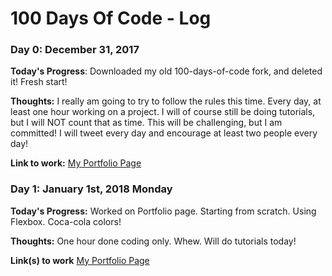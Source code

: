 # 100 Days Of Code - Log

### Day 0: December 31, 2017

**Today's Progress**: Downloaded my old 100-days-of-code fork, and deleted it! Fresh start!

**Thoughts:** I really am going to try to follow the rules this time. Every day, at least one hour working on a project. I will of course still be doing tutorials, but I will NOT count that as time. This will be challenging, but I am committed! I will tweet every day and encourage at least two people every day!

**Link to work:** [My Portfolio Page](http://www.mikerobards.com)


### Day 1: January 1st, 2018 Monday

**Today's Progress:** Worked on Portfolio page. Starting from scratch. Using Flexbox. Coca-cola colors! 

**Thoughts:** One hour done coding only. Whew. Will do tutorials today! 

**Link(s) to work** [My Portfolio Page](https://codepen.io/mikerobards/full/OzgPRR/)
